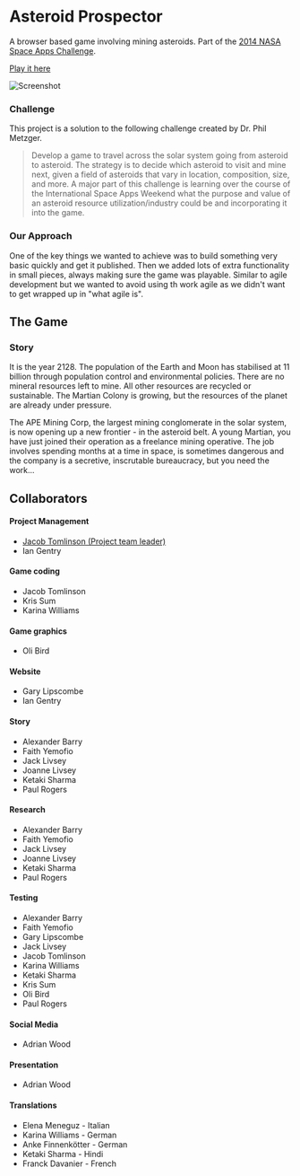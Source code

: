 Asteroid Prospector
===================
A browser based game involving mining asteroids. Part of the [2014 NASA Space Apps Challenge](https://2014.spaceappschallenge.org/challenge/asteroid-prospector/).

[Play it here](http://killfall.github.io/asteroid-prospector/)

![Screenshot](http://killfall.github.io/asteroid-prospector/webimages/screen061.png "Screenshot")

### Challenge
This project is a solution to the following challenge created by Dr. Phil Metzger.
>Develop a game to travel across the solar system going from asteroid to asteroid. The strategy is to decide which asteroid to visit and mine next, given a field of asteroids that vary in location, composition, size, and more. A major part of this challenge is learning over the course of the International Space Apps Weekend what the purpose and value of an asteroid resource utilization/industry could be and incorporating it into the game.

### Our Approach
One of the key things we wanted to achieve was to build something very basic quickly and get it published. Then we added lots of extra functionality in small pieces, always making sure the game was playable. Similar to agile development but we wanted to avoid using th work agile as we didn't want to get wrapped up in "what agile is".

## The Game

### Story
It is the year 2128. The population of the Earth and Moon has stabilised at 11 billion through population control and environmental policies. There are no mineral resources left to mine. All other resources are recycled or sustainable. The Martian Colony is growing, but the resources of the planet are already under pressure.

The APE Mining Corp, the largest mining conglomerate in the solar system, is now opening up a new frontier - in the asteroid belt. A young Martian, you have just joined their operation as a freelance mining operative. The job involves spending months at a time in space, is sometimes dangerous and the company is a secretive, inscrutable bureaucracy, but you need the work...

## Collaborators
 
#### Project Management

 * [Jacob Tomlinson (Project team leader)](http://www.jacobtomlinson.co.uk/)
 * Ian Gentry

#### Game coding

 * Jacob Tomlinson
 * Kris Sum
 * Karina Williams

#### Game graphics

 * Oli Bird

#### Website

 * Gary Lipscombe
 * Ian Gentry

#### Story

 * Alexander Barry
 * Faith Yemofio
 * Jack Livsey
 * Joanne Livsey
 * Ketaki Sharma
 * Paul Rogers

#### Research

 * Alexander Barry
 * Faith Yemofio
 * Jack Livsey
 * Joanne Livsey
 * Ketaki Sharma
 * Paul Rogers

#### Testing

 * Alexander Barry
 * Faith Yemofio
 * Gary Lipscombe
 * Jack Livsey
 * Jacob Tomlinson
 * Karina Williams
 * Ketaki Sharma
 * Kris Sum
 * Oli Bird
 * Paul Rogers

#### Social Media

 * Adrian Wood

#### Presentation

 * Adrian Wood

#### Translations

 * Elena Meneguz - Italian
 * Karina Williams - German
 * Anke Finnenkötter - German
 * Ketaki Sharma - Hindi
 * Franck Davanier - French
